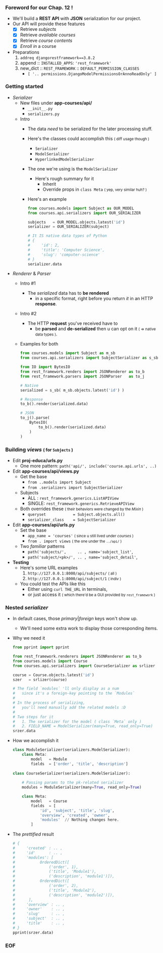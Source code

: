 ### Foreword for our Chap. 12 !
- We'll build a **REST API** with **JSON** serialization for our project.
- Our API will provide these features
    - [x] Retrieve *subjects*
    - [x] Retrieve *available courses*
    - [x] Retrieve *course contents*
    - [x] *Enroll in* a course 
- Preparations 
    1. ```addreq djangorestframework==3.8.2```
    2. append :: ```INSTALLED_APPS```: ```'rest_framework'```
    3. new_dict :: ```REST_FRAMEWORK``` :: ```DEFAULT_PERMISSION_CLASSES``` 
        - ```[ '.. permissions.DjangoModelPermissionsOrAnnoReadOnly' ] ```

### Getting started 
- *Serializer*
    - New files under **app-courses/api/**
        -  ```__init__.py```
        - ```serializers.py```
    - Intro
        - The data *need* to be serialized for the later processing stuff.
        - Here's the classes could accomplish this <small>( diff usage though )</small>
            - ```Serializer```
            - ```ModelSerializer```
            - ```HyperlinkedModelSerializer```
        - The one we're using is the ```ModelSerializer```
            - Here's rough summary for it
                - Inherit 
                - Override props in ```class Meta``` <small>( yep, very similar huh? )</small>
        - Here's an example 
            
            ```python
            from courses.models import Subject as OUR_MODEL
            from courses.api.serializers import OUR_SERIALIZER
            
            subjects   = OUR_MODEL.objects.latest('id')
            serializer = OUR_SERIALIZER(subject)
            
            # It IS native data types of Python
            # {
            #     'id': 2, 
            #     'title': 'Computer Science', 
            #     'slug': 'computer-science'
            # } 
            serializer.data
            ```
- *Renderer* & *Parser*
    - Intro \#1
        - The *serialized* data has to **be rendered** 
            - in a specific format, right before you return *it* in an HTTP **response**. 
    - Intro \#2 
        - The HTTP **request** you've received have to 
            - be **parsed** and **de-serialized** then u can opt on it <small>( => native data types )</small>.
    - Examples for both
        
        ```python
        from courses.models import Subject as m_sb
        from courses.api.serializers import SubjectSerializer as s_sb
        
        from IO import BytesIO
        from rest_framework.renders import JSONRenderer as to_b
        from rest_framework.parsers import JSONParser   as to_j
        
        # Native
        serialized = s_sb( m_sb.objects.latest('id') )
        
        # Response
        to_b().render(serialized.data)
        
        # JSON
        to_j().parse(
            BytesIO(
                to_b().render(serialized.data)
            )
        )
        ```
        
### Building *views* <small>( for ```Subjects``` )</small>
- Edit **proj-educa/urls.py**
    - One more pattern: ```path('api/', include('course.api.urls', ..)```
- Edit **app-courses/api/views.py**
    - Get the base 
        - ```from ..models import Subject```
        - ```from .serializers import SubjectSerializer```
    - Subjects
        - ALL   : ```rest_framework.generics.ListAPIView```
        - SINGLE: ```rest_framework.generics.RetrieveAPIView```
    - Both overrides these <small>( their behaviors were changed by the *Mixin* )</small>
        - ```queryset            = Subject.objects.all()```
        - ```serializer_class    = SubjectSerializer```
- Edit **app-courses/api/urls.py**
    - Set the base 
        - ```app_name = 'courses'```  <small>( since u still lived under *courses* )</small>
        - ```from . import views``` <small>( the one under the ```../api/``` )</small>
    - Two *familiar* patterns 
        - ```path('subjects/',     .. , name='subject_list'```,
        - ```path('subject/<pk>/', .. , name='subject_detail'```,
- **Testing**
    - Here's some URL examples 
        1. ```http://127.0.0.1:8000/api/subjects/``` <small>( all )</small>
        2. ```http://127.0.0.1:8000/api/subject/1``` <small>( indiv )</small>
    - You could test the APIs like this 
        - Either using ```curl THE_URL``` in terminals,
        - or just access it <small>( which there'd be a GUI provided by ```rest_framework``` )</small>

### Nested *serializer*
- In default cases, those *primary*|*foreign* keys won't show up.
    - We'll need some extra work to display those corresponding items.
- Why we need it 
    
    ```python
    from pprint import pprint
    
    from rest_framework.renderers import JSONRenderer as to_b
    from courses.models import Course
    from courses.api.serializers import CourseSerializer as srlizer
    
    course = Course.objects.latest('id')
    szer   = srlizer(course)
    
    # The field `modules` 'll only display as a num 
    #   since it's a foreign-key pointing to the `Modules`
    # 
    # In the process of serializing, 
    #   you'll need manually add the related models :D 
    # 
    # Two steps for it 
    #   1. The serializer for the model ( class `Meta` only )
    #   2. FIELD_NAME = ModelSerializer(many=True, read_only=True)
    srzer.data
    ```
    
- How we accomplish it 
    
    ```python
    class ModuleSerializer(serializers.ModelSerializer):
        class Meta:
            model   = Module
            fields  = ['order', 'title', 'description']        
        
    class CourseSerializer(serializers.ModelSerializer):
        
        # Passing params to the pk-related serializer
        modules = ModuleSerializer(many=True, read_only=True)
    
        class Meta:
            model   = Course
            fields  = [ 
                'id', 'subject', 'title', 'slug', 
                'overview', 'created', 'owner', 
                'modules'  // Nothing changes here.
            ]
    ```
    
- The *prettified* result 
    
    ```python
    # {
    #     'created' : .. ,
    #     'id'      : .. ,
    #     'modules': [
    #           OrderedDict([
    #               ('order', 1),
    #               ('title', 'Module1'),
    #               ('description', 'module1')]),
    #           OrderedDict([
    #               ('order', 2),
    #               ('title', 'Module2'),
    #               ('description', 'module2')]),
    #      ],
    #     'overview' : .. ,
    #     'owner'    : .. ,
    #     'slug'     : .. ,
    #     'subject'  : .. ,
    #     'title'    : .. ,
    # }
    pprint(srzer.data)
    ```
    
### EOF
